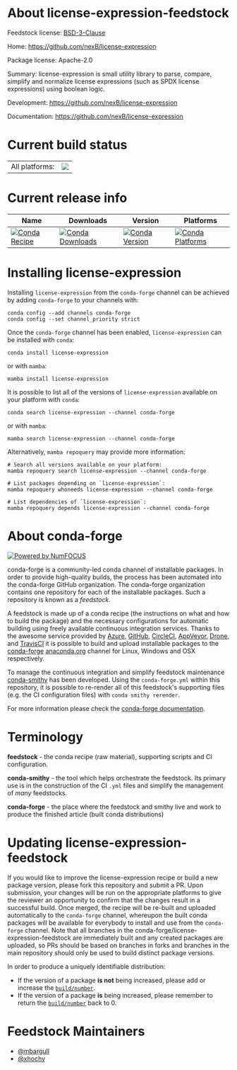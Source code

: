 About license-expression-feedstock
==================================

Feedstock license: [BSD-3-Clause](https://github.com/conda-forge/license-expression-feedstock/blob/main/LICENSE.txt)

Home: https://github.com/nexB/license-expression

Package license: Apache-2.0

Summary: license-expression is small utility library to parse, compare, simplify and normalize license expressions (such as SPDX license expressions) using boolean logic.


Development: https://github.com/nexB/license-expression

Documentation: https://github.com/nexB/license-expression

Current build status
====================


<table><tr><td>All platforms:</td>
    <td>
      <a href="https://dev.azure.com/conda-forge/feedstock-builds/_build/latest?definitionId=8341&branchName=main">
        <img src="https://dev.azure.com/conda-forge/feedstock-builds/_apis/build/status/license-expression-feedstock?branchName=main">
      </a>
    </td>
  </tr>
</table>

Current release info
====================

| Name | Downloads | Version | Platforms |
| --- | --- | --- | --- |
| [![Conda Recipe](https://img.shields.io/badge/recipe-license--expression-green.svg)](https://anaconda.org/conda-forge/license-expression) | [![Conda Downloads](https://img.shields.io/conda/dn/conda-forge/license-expression.svg)](https://anaconda.org/conda-forge/license-expression) | [![Conda Version](https://img.shields.io/conda/vn/conda-forge/license-expression.svg)](https://anaconda.org/conda-forge/license-expression) | [![Conda Platforms](https://img.shields.io/conda/pn/conda-forge/license-expression.svg)](https://anaconda.org/conda-forge/license-expression) |

Installing license-expression
=============================

Installing `license-expression` from the `conda-forge` channel can be achieved by adding `conda-forge` to your channels with:

```
conda config --add channels conda-forge
conda config --set channel_priority strict
```

Once the `conda-forge` channel has been enabled, `license-expression` can be installed with `conda`:

```
conda install license-expression
```

or with `mamba`:

```
mamba install license-expression
```

It is possible to list all of the versions of `license-expression` available on your platform with `conda`:

```
conda search license-expression --channel conda-forge
```

or with `mamba`:

```
mamba search license-expression --channel conda-forge
```

Alternatively, `mamba repoquery` may provide more information:

```
# Search all versions available on your platform:
mamba repoquery search license-expression --channel conda-forge

# List packages depending on `license-expression`:
mamba repoquery whoneeds license-expression --channel conda-forge

# List dependencies of `license-expression`:
mamba repoquery depends license-expression --channel conda-forge
```


About conda-forge
=================

[![Powered by
NumFOCUS](https://img.shields.io/badge/powered%20by-NumFOCUS-orange.svg?style=flat&colorA=E1523D&colorB=007D8A)](https://numfocus.org)

conda-forge is a community-led conda channel of installable packages.
In order to provide high-quality builds, the process has been automated into the
conda-forge GitHub organization. The conda-forge organization contains one repository
for each of the installable packages. Such a repository is known as a *feedstock*.

A feedstock is made up of a conda recipe (the instructions on what and how to build
the package) and the necessary configurations for automatic building using freely
available continuous integration services. Thanks to the awesome service provided by
[Azure](https://azure.microsoft.com/en-us/services/devops/), [GitHub](https://github.com/),
[CircleCI](https://circleci.com/), [AppVeyor](https://www.appveyor.com/),
[Drone](https://cloud.drone.io/welcome), and [TravisCI](https://travis-ci.com/)
it is possible to build and upload installable packages to the
[conda-forge](https://anaconda.org/conda-forge) [anaconda.org](https://anaconda.org/)
channel for Linux, Windows and OSX respectively.

To manage the continuous integration and simplify feedstock maintenance
[conda-smithy](https://github.com/conda-forge/conda-smithy) has been developed.
Using the ``conda-forge.yml`` within this repository, it is possible to re-render all of
this feedstock's supporting files (e.g. the CI configuration files) with ``conda smithy rerender``.

For more information please check the [conda-forge documentation](https://conda-forge.org/docs/).

Terminology
===========

**feedstock** - the conda recipe (raw material), supporting scripts and CI configuration.

**conda-smithy** - the tool which helps orchestrate the feedstock.
                   Its primary use is in the construction of the CI ``.yml`` files
                   and simplify the management of *many* feedstocks.

**conda-forge** - the place where the feedstock and smithy live and work to
                  produce the finished article (built conda distributions)


Updating license-expression-feedstock
=====================================

If you would like to improve the license-expression recipe or build a new
package version, please fork this repository and submit a PR. Upon submission,
your changes will be run on the appropriate platforms to give the reviewer an
opportunity to confirm that the changes result in a successful build. Once
merged, the recipe will be re-built and uploaded automatically to the
`conda-forge` channel, whereupon the built conda packages will be available for
everybody to install and use from the `conda-forge` channel.
Note that all branches in the conda-forge/license-expression-feedstock are
immediately built and any created packages are uploaded, so PRs should be based
on branches in forks and branches in the main repository should only be used to
build distinct package versions.

In order to produce a uniquely identifiable distribution:
 * If the version of a package **is not** being increased, please add or increase
   the [``build/number``](https://docs.conda.io/projects/conda-build/en/latest/resources/define-metadata.html#build-number-and-string).
 * If the version of a package **is** being increased, please remember to return
   the [``build/number``](https://docs.conda.io/projects/conda-build/en/latest/resources/define-metadata.html#build-number-and-string)
   back to 0.

Feedstock Maintainers
=====================

* [@mbargull](https://github.com/mbargull/)
* [@xhochy](https://github.com/xhochy/)

